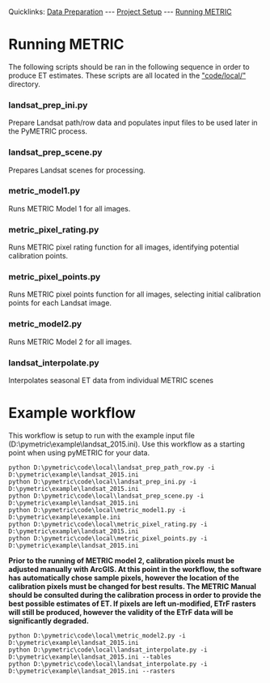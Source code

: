 Quicklinks: [Data Preparation](EXAMPLE_DATA.md) --- [Project Setup](EXAMPLE_SETUP.md) --- [Running METRIC](EXAMPLE_METRIC.md)

# Running METRIC
The following scripts should be ran in the following sequence in order to produce ET estimates.  These scripts are all located in the ["code/local/"](/code/local) directory.

### landsat_prep_ini.py
Prepare Landsat path/row data and populates input files to be used later in the PyMETRIC process.

### landsat_prep_scene.py
Prepares Landsat scenes for processing.

### metric_model1.py
Runs METRIC Model 1 for all images.

### metric_pixel_rating.py 
Runs METRIC pixel rating function for all images, identifying potential calibration points.

### metric_pixel_points.py
Runs METRIC pixel points function for all images, selecting initial calibration points for each Landsat image.

### metric_model2.py
Runs METRIC Model 2 for all images.

### landsat_interpolate.py
Interpolates seasonal ET data from individual METRIC scenes

# Example workflow
This workflow is setup to run with the example input file (D:\pymetric\example\landsat_2015.ini).  Use this workflow as a starting point when using pyMETRIC for your data.

```
python D:\pymetric\code\local\landsat_prep_path_row.py -i D:\pymetric\example\landsat_2015.ini
python D:\pymetric\code\local\landsat_prep_ini.py -i D:\pymetric\example\landsat_2015.ini
python D:\pymetric\code\local\landsat_prep_scene.py -i D:\pymetric\example\landsat_2015.ini
python D:\pymetric\code\local\metric_model1.py -i D:\pymetric\example\example.ini
python D:\pymetric\code\local\metric_pixel_rating.py -i D:\pymetric\example\landsat_2015.ini
python D:\pymetric\code\local\metric_pixel_points.py -i D:\pymetric\example\landsat_2015.ini
```

__Prior to the running of METRIC model 2, calibration pixels must be adjusted manually with ArcGIS. At this point in the workflow, the software has automatically chose sample pixels, however the location of the calibration pixels must be changed for best results.  The METRIC Manual should be consulted during the calibration process in order to provide the best possible estimates of ET.  If pixels are left un-modified, ETrF rasters will still be produced, however the validity of the ETrF data will be significantly degraded.__

```
python D:\pymetric\code\local\metric_model2.py -i D:\pymetric\example\landsat_2015.ini
python D:\pymetric\code\local\landsat_interpolate.py -i D:\pymetric\example\landsat_2015.ini --tables
python D:\pymetric\code\local\landsat_interpolate.py -i D:\pymetric\example\landsat_2015.ini --rasters
```